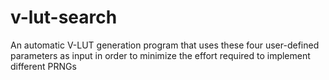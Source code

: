 # v-lut-search
An automatic V-LUT generation program that uses these four user-defined parameters as input in order to minimize the effort required to implement different PRNGs 
